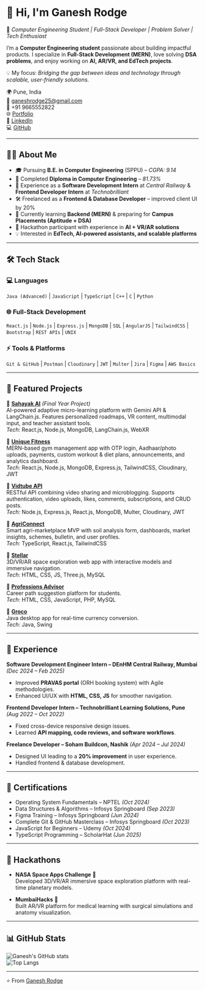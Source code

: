 # 👋 Hi, I'm Ganesh Rodge  

🎯 *Computer Engineering Student | Full-Stack Developer | Problem Solver | Tech Enthusiast*  

I’m a **Computer Engineering student** passionate about building impactful products. I specialize in **Full-Stack Development (MERN)**, love solving **DSA problems**, and enjoy working on **AI, AR/VR, and EdTech projects**.  

💡 My focus: *Bridging the gap between ideas and technology through scalable, user-friendly solutions.*  

🌍 Pune, India  
📧 [ganeshrodge25@gmail.com](mailto:ganeshrodge25@gmail.com)  
📱 +91 9665552822  
🌐 [Portfolio](https://ganeshrodge.dev)  
💼 [LinkedIn](https://linkedin.com/in/ganesh-rodge)  
💻 [GitHub](https://github.com/ganesh-rodge)  

---

## 🧑‍💻 About Me  

- 🎓 Pursuing **B.E. in Computer Engineering** (SPPU) – *CGPA: 9.14*  
- 🎯 Completed **Diploma in Computer Engineering** – *81.73%*  
- 💼 Experience as a **Software Development Intern** at *Central Railway* & **Frontend Developer Intern** at *Technobrilliant*  
- 🛠️ Freelanced as a **Frontend & Database Developer** – improved client UI by 20%  
- 🌱 Currently learning **Backend (MERN)** & preparing for **Campus Placements (Aptitude + DSA)**  
- 🚀 Hackathon participant with experience in **AI + VR/AR solutions**  
- 💡 Interested in **EdTech, AI-powered assistants, and scalable platforms**  

---

## 🛠️ Tech Stack  

### 💻 Languages  
`Java (Advanced)` | `JavaScript` | `TypeScript` | `C++` | `C` | `Python`  

### 🌐 Full-Stack Development  
`React.js` | `Node.js` | `Express.js` | `MongoDB` | `SQL` | `AngularJS` | `TailwindCSS` | `Bootstrap` | `REST APIs` | `UNIX`  

### ⚡ Tools & Platforms  
`Git & GitHub` | `Postman` | `Cloudinary` | `JWT` | `Multer` | `Jira` | `Figma` | `AWS Basics`  

---

## 📌 Featured Projects  

🔹 **[Sahayak AI](#)** *(Final Year Project)*  
AI-powered adaptive micro-learning platform with Gemini API & LangChain.js. Features personalized roadmaps, VR content, multimodal input, and teacher assistant tools.  
*Tech:* React.js, Node.js, MongoDB, LangChain.js, WebXR  

🔹 **[Unique Fitness](https://github.com/ganesh-rodge/uniquefitness)**  
MERN-based gym management app with OTP login, Aadhaar/photo uploads, payments, custom workout & diet plans, announcements, and analytics dashboard.  
*Tech:* React.js, Node.js, MongoDB, Express.js, TailwindCSS, Cloudinary, JWT  

🔹 **[Vidtube API](https://github.com/ganesh-rodge/Vidtube)**  
RESTful API combining video sharing and microblogging. Supports authentication, video uploads, likes, comments, subscriptions, and CRUD posts.  
*Tech:* Node.js, Express.js, React.js, MongoDB, Multer, Cloudinary, JWT  

🔹 **[AgriConnect](https://github.com/ganesh-rodge/AgriConnect)**  
Smart agri-marketplace MVP with soil analysis form, dashboards, market insights, schemes, bulletin, and user profiles.  
*Tech:* TypeScript, React.js, TailwindCSS  

🔹 **[Stellar](#)**  
3D/VR/AR space exploration web app with interactive models and immersive navigation.  
*Tech:* HTML, CSS, JS, Three.js, MySQL  

🔹 **[Professions Advisor](#)**  
Career path suggestion platform for students.  
*Tech:* HTML, CSS, JavaScript, PHP, MySQL  

🔹 **[Groco](#)**  
Java desktop app for real-time currency conversion.  
*Tech:* Java, Swing  

---

## 💼 Experience  

**Software Development Engineer Intern – DEnHM Central Railway, Mumbai** *(Dec 2024 – Feb 2025)*  
- Improved **PRAVAS portal** (ORH booking system) with Agile methodologies.  
- Enhanced UI/UX with **HTML, CSS, JS** for smoother navigation.  

**Frontend Developer Intern – Technobrilliant Learning Solutions, Pune** *(Aug 2022 – Oct 2022)*  
- Fixed cross-device responsive design issues.  
- Learned **API mapping, code reviews, and software workflows**.  

**Freelance Developer – Soham Buildcon, Nashik** *(Apr 2024 – Jul 2024)*  
- Designed UI leading to a **20% improvement** in user experience.  
- Handled frontend & database development.  

---

## 📜 Certifications  

- Operating System Fundamentals – NPTEL *(Oct 2024)*  
- Data Structures & Algorithms – Infosys Springboard *(Sep 2023)*  
- Figma Training – Infosys Springboard *(Jun 2024)*  
- Complete Git & GitHub Masterclass – Infosys Springboard *(Oct 2023)*  
- JavaScript for Beginners – Udemy *(Oct 2024)*  
- TypeScript Programming – ScholarHat *(Jun 2025)*  

---

## 🚀 Hackathons  

- **NASA Space Apps Challenge** 🌌  
  Developed 3D/VR/AR immersive space exploration platform with real-time planetary models.  

- **MumbaiHacks** 🏥  
  Built AR/VR platform for medical learning with surgical simulations and anatomy visualization.  

---

## 📊 GitHub Stats  

![Ganesh's GitHub stats](https://github-readme-stats.vercel.app/api?username=ganesh-rodge&show_icons=true&theme=radical)  
![Top Langs](https://github-readme-stats.vercel.app/api/top-langs/?username=ganesh-rodge&layout=compact&theme=radical)  

---

⭐️ From [Ganesh Rodge](https://github.com/ganesh-rodge)  
